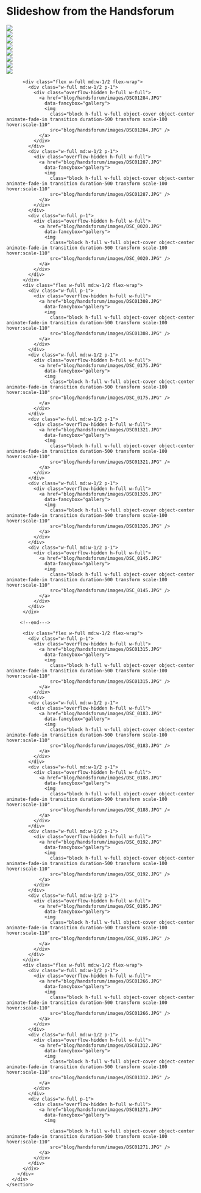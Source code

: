 

    

   <!-- Content -->
  <div class="container mx-auto">
    <h1 class="text-4xl pt-10 pb-8 font-bold">Slideshow from the Handsforum</h1>
    <section class="text-neutral-700">
      <div class="container w-full">
        <div class="flex flex-wrap w-full">
          <div class="flex w-full md:w-1/2 flex-wrap">
            <div class="w-full md:w-1/2 p-1">
              <div class="overflow-hidden h-full w-full">
                <a href="blog/handsforum/images/DSC_0016.JPG"
                  data-fancybox="gallery">
                  <img 
                    class="block h-full w-full object-cover object-center  animate-fade-in transition duration-500 transform scale-100 hover:scale-110"
                    src="blog/handsforum/images/DSC_0016.JPG" />
                </a>
              </div>
            </div>
            <div class="w-full md:w-1/2 p-1">
              <div class="overflow-hidden h-full w-full">
                <a href="blog/handsforum/images/DSC01282.JPG"
                  data-fancybox="gallery">
                  <img 
                    class="block h-full w-full object-cover object-center  animate-fade-in transition duration-500 transform scale-100 hover:scale-110"
                    src="blog/handsforum/images/DSC01282.JPG" />
                </a>
              </div>
            </div>
            <div class="w-full p-1">
              <div class="overflow-hidden h-full w-full">
                <a href="blog/handsforum/images/DSC_0035.JPG"
                  data-fancybox="gallery">
                  <img 
                    class="block h-full w-full object-cover object-center  animate-fade-in transition duration-500 transform scale-100 hover:scale-110"
                    src="blog/handsforum/images/DSC_0035.JPG" />
                </a>
              </div>
            </div>
          </div>
          <div class="flex w-full md:w-1/2 flex-wrap">
            <div class="w-full p-1">
              <div class="overflow-hidden h-full w-full">
                <a href="blog/handsforum/images/DSC_0051.JPG"
                  data-fancybox="gallery">
                  <img 
                    class="block h-full w-full object-cover object-center  animate-fade-in transition duration-500 transform scale-100 hover:scale-110"
                    src="blog/handsforum/images/DSC_0051.JPG" />
                </a>
              </div>
            </div>
            <div class="w-full md:w-1/2 p-1">
              <div class="overflow-hidden h-full w-full">
                <a href="blog/handsforum/images/DSC_0061.JPG"
                  data-fancybox="gallery">
                  <img 
                    class="block h-full w-full object-cover object-center  animate-fade-in transition duration-500 transform scale-100 hover:scale-110"
                    src="blog/handsforum/images/DSC_0061.JPG" />
                </a>
              </div>
            </div>
            <div class="w-full md:w-1/2 p-1">
              <div class="overflow-hidden h-full w-full">
                <a href="blog/handsforum/images/DSC_0107.JPG"
                  data-fancybox="gallery">
                  <img 
                    class="block h-full w-full object-cover object-center  animate-fade-in transition duration-500 transform scale-100 hover:scale-110"
                    src="blog/handsforum/images/DSC_0107.JPG" />
                </a>
              </div>
            </div>
            <div class="w-full md:w-1/2 p-1">
              <div class="overflow-hidden h-full w-full">
                <a href="blog/handsforum/images/DSC_0134.JPG"
                  data-fancybox="gallery">
                  <img 
                    class="block h-full w-full object-cover object-center  animate-fade-in transition duration-500 transform scale-100 hover:scale-110"
                    src="blog/handsforum/images/DSC_0134.JPG" />
                </a>
              </div>
            </div>
            <div class="w-full md:w-1/2 p-1">
              <div class="overflow-hidden h-full w-full">
                <a href="blog/handsforum/images/DSC_0147.JPG"
                  data-fancybox="gallery">
                  <img 
                    class="block h-full w-full object-cover object-center  animate-fade-in transition duration-500 transform scale-100 hover:scale-110"
                    src="blog/handsforum/images/DSC_0147.JPG" />
                </a>
              </div>
            </div>
          </div>

          <div class="flex w-full md:w-1/2 flex-wrap">
            <div class="w-full md:w-1/2 p-1">
              <div class="overflow-hidden h-full w-full">
                <a href="blog/handsforum/images/DSC01284.JPG"
                  data-fancybox="gallery">
                  <img 
                    class="block h-full w-full object-cover object-center  animate-fade-in transition duration-500 transform scale-100 hover:scale-110"
                    src="blog/handsforum/images/DSC01284.JPG" />
                </a>
              </div>
            </div>
            <div class="w-full md:w-1/2 p-1">
              <div class="overflow-hidden h-full w-full">
                <a href="blog/handsforum/images/DSC01287.JPG"
                  data-fancybox="gallery">
                  <img 
                    class="block h-full w-full object-cover object-center  animate-fade-in transition duration-500 transform scale-100 hover:scale-110"
                    src="blog/handsforum/images/DSC01287.JPG" />
                </a>
              </div>
            </div>
            <div class="w-full p-1">
              <div class="overflow-hidden h-full w-full">
                <a href="blog/handsforum/images/DSC_0020.JPG"
                  data-fancybox="gallery">
                  <img 
                    class="block h-full w-full object-cover object-center  animate-fade-in transition duration-500 transform scale-100 hover:scale-110"
                    src="blog/handsforum/images/DSC_0020.JPG" />
                </a>
              </div>
            </div>
          </div>
          <div class="flex w-full md:w-1/2 flex-wrap">
            <div class="w-full p-1">
              <div class="overflow-hidden h-full w-full">
                <a href="blog/handsforum/images/DSC01308.JPG"
                  data-fancybox="gallery">
                  <img 
                    class="block h-full w-full object-cover object-center  animate-fade-in transition duration-500 transform scale-100 hover:scale-110"
                    src="blog/handsforum/images/DSC01308.JPG" />
                </a>
              </div>
            </div>
            <div class="w-full md:w-1/2 p-1">
              <div class="overflow-hidden h-full w-full">
                <a href="blog/handsforum/images/DSC_0175.JPG"
                  data-fancybox="gallery">
                  <img 
                    class="block h-full w-full object-cover object-center  animate-fade-in transition duration-500 transform scale-100 hover:scale-110"
                    src="blog/handsforum/images/DSC_0175.JPG" />
                </a>
              </div>
            </div>
            <div class="w-full md:w-1/2 p-1">
              <div class="overflow-hidden h-full w-full">
                <a href="blog/handsforum/images/DSC01321.JPG"
                  data-fancybox="gallery">
                  <img 
                    class="block h-full w-full object-cover object-center  animate-fade-in transition duration-500 transform scale-100 hover:scale-110"
                    src="blog/handsforum/images/DSC01321.JPG" />
                </a>
              </div>
            </div>
            <div class="w-full md:w-1/2 p-1">
              <div class="overflow-hidden h-full w-full">
                <a href="blog/handsforum/images/DSC01326.JPG"
                  data-fancybox="gallery">
                  <img 
                    class="block h-full w-full object-cover object-center  animate-fade-in transition duration-500 transform scale-100 hover:scale-110"
                    src="blog/handsforum/images/DSC01326.JPG" />
                </a>
              </div>
            </div>
            <div class="w-full md:w-1/2 p-1">
              <div class="overflow-hidden h-full w-full">
                <a href="blog/handsforum/images/DSC_0145.JPG"
                  data-fancybox="gallery">
                  <img 
                    class="block h-full w-full object-cover object-center  animate-fade-in transition duration-500 transform scale-100 hover:scale-110"
                    src="blog/handsforum/images/DSC_0145.JPG" />
                </a>
              </div>
            </div>
          </div>

         <!--end--->

          <div class="flex w-full md:w-1/2 flex-wrap">
            <div class="w-full p-1">
              <div class="overflow-hidden h-full w-full">
                <a href="blog/handsforum/images/DSC01315.JPG"
                  data-fancybox="gallery">
                  <img 
                    class="block h-full w-full object-cover object-center  animate-fade-in transition duration-500 transform scale-100 hover:scale-110"
                    src="blog/handsforum/images/DSC01315.JPG" />
                </a>
              </div>
            </div>
            <div class="w-full md:w-1/2 p-1">
              <div class="overflow-hidden h-full w-full">
                <a href="blog/handsforum/images/DSC_0183.JPG"
                  data-fancybox="gallery">
                  <img 
                    class="block h-full w-full object-cover object-center  animate-fade-in transition duration-500 transform scale-100 hover:scale-110"
                    src="blog/handsforum/images/DSC_0183.JPG" />
                </a>
              </div>
            </div>
            <div class="w-full md:w-1/2 p-1">
              <div class="overflow-hidden h-full w-full">
                <a href="blog/handsforum/images/DSC_0188.JPG"
                  data-fancybox="gallery">
                  <img 
                    class="block h-full w-full object-cover object-center  animate-fade-in transition duration-500 transform scale-100 hover:scale-110"
                    src="blog/handsforum/images/DSC_0188.JPG" />
                </a>
              </div>
            </div>
            <div class="w-full md:w-1/2 p-1">
              <div class="overflow-hidden h-full w-full">
                <a href="blog/handsforum/images/DSC_0192.JPG"
                  data-fancybox="gallery">
                  <img 
                    class="block h-full w-full object-cover object-center  animate-fade-in transition duration-500 transform scale-100 hover:scale-110"
                    src="blog/handsforum/images/DSC_0192.JPG" />
                </a>
              </div>
            </div>
            <div class="w-full md:w-1/2 p-1">
              <div class="overflow-hidden h-full w-full">
                <a href="blog/handsforum/images/DSC_0195.JPG"
                  data-fancybox="gallery">
                  <img 
                    class="block h-full w-full object-cover object-center  animate-fade-in transition duration-500 transform scale-100 hover:scale-110"
                    src="blog/handsforum/images/DSC_0195.JPG" />
                </a>
              </div>
            </div>
          </div>
          <div class="flex w-full md:w-1/2 flex-wrap">
            <div class="w-full md:w-1/2 p-1">
              <div class="overflow-hidden h-full w-full">
                <a href="blog/handsforum/images/DSC01266.JPG"
                  data-fancybox="gallery">
                  <img 
                    class="block h-full w-full object-cover object-center  animate-fade-in transition duration-500 transform scale-100 hover:scale-110"
                    src="blog/handsforum/images/DSC01266.JPG" />
                </a>
              </div>
            </div>
            <div class="w-full md:w-1/2 p-1">
              <div class="overflow-hidden h-full w-full">
                <a href="blog/handsforum/images/DSC01312.JPG"
                  data-fancybox="gallery">
                  <img 
                    class="block h-full w-full object-cover object-center  animate-fade-in transition duration-500 transform scale-100 hover:scale-110"
                    src="blog/handsforum/images/DSC01312.JPG" />
                </a>
              </div>
            </div>
            <div class="w-full p-1">
              <div class="overflow-hidden h-full w-full">
                <a href="blog/handsforum/images/DSC01271.JPG"
                  data-fancybox="gallery">
                  <img
                    
                    class="block h-full w-full object-cover object-center  animate-fade-in transition duration-500 transform scale-100 hover:scale-110"
                    src="blog/handsforum/images/DSC01271.JPG" />
                </a>
              </div>
            </div>
          </div>
        </div>
      </div>
    </section>
  </div>
    